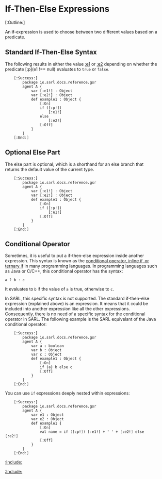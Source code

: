 # If-Then-Else Expressions

[:Outline:]

An if-expression is used to choose between two different values based on a predicate.


## Standard If-Then-Else Syntax

The following results in either the value [:e1](e1) or [:e2](e2) depending on whether the predicate [:p](e1 !== null) evaluates to
`true` or `false`.

		[:Success:]
			package io.sarl.docs.reference.gsr
			agent A {
				var [:e1!] : Object
				var [:e2!] : Object
				def example1 : Object {
					[:On]
					if ([:p!]) 
						[:e1!]
					else
						[:e2!]
					[:Off]
				}
			}
		[:End:]


## Optional Else Part

The else part is optional, which is a shorthand for an else branch that returns the
default value of the current type.

		[:Success:]
			package io.sarl.docs.reference.gsr
			agent A {
				var [:e1!] : Object
				var [:e2!] : Object
				def example1 : Object {
					[:On]
					if ([:p!]) 
						[:e1!]
					[:Off]
				}
			}
		[:End:]

## Conditional Operator

Sometimes, it is useful to put a if-then-else expression inside another expression.
This syntax is known as the [conditional operator, inline if, or ternary if](https://en.wikipedia.org/wiki/%3F:)
in many programming languages.
In programming languages such as Java or C/C++, this conditional operator has the syntax:

	a ? b : c

It evaluates to `b` if the value of `a` is true, otherwise to `c`.

In SARL, this specific syntax is not supported. The standard if-then-else expression (explained above) is
an expression. It means that it could be included into another expression like all the other expressions.
Consequently, there is no need of a specific syntax for the conditional operator in SARL.
The following example is the SARL equivelant of the Java conditional operator:

		[:Success:]
			package io.sarl.docs.reference.gsr
			agent A {
				var a : boolean
				var b : Object
				var c : Object
				def example1 : Object {
					[:On]
					if (a) b else c 
					[:Off]
				}
			}
		[:End:]


You can use `if` expressions deeply nested within expressions:

		[:Success:]
			package io.sarl.docs.reference.gsr
			agent A {
				var e1 : Object
				var e2 : Object
				def example1 {
					[:On]
					val name = if ([:p!]) [:e1!] + ' ' + [:e2!] else [:e2!]
					[:Off]
				}
			}
		[:End:]


[:Include:](../generalsyntaxref.inc)

[:Include:](../../legal.inc)
